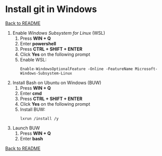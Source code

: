 # Install git in Windows

[Back to README](../README.md)

1. Enable *Windows Subsystem for Linux* (WSL)
    1. Press **WIN + Q**
    1. Enter **powershell**
    1. Press **CTRL + SHIFT + ENTER**
    1. Click **Yes** on the following prompt
    1. Enable WSL:
        ```
        Enable-WindowsOptionalFeature -Online -FeatureName Microsoft-Windows-Subsystem-Linux
        ```
1. Install Bash on Ubuntu on Windows (BUW)
    1. Press **WIN + Q**
    1. Enter **cmd**
    1. Press **CTRL + SHIFT + ENTER**
    1. Click **Yes** on the following prompt
    1. Install BUW:
        ```
        lxrun /install /y
        ```
1. Launch BUW
    1. Press **WIN + Q**
    1. Enter **bash**

[Back to README](../README.md)
